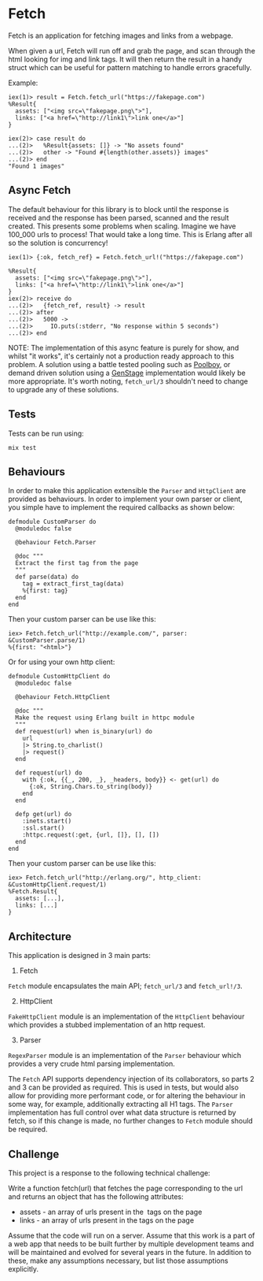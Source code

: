# Fetch

Fetch is an application for fetching images and links from a webpage.

When given a url, Fetch will run off and grab the page, and scan through the
html looking for img and link tags. It will then return the result in a handy
struct which can be useful for pattern matching to handle errors gracefully.

Example:

```
iex(1)> result = Fetch.fetch_url("https://fakepage.com")
%Result{
  assets: ["<img src=\"fakepage.png\">"],
  links: ["<a href=\"http://link1\">link one</a>"]
}

iex(2)> case result do
...(2)>   %Result{assets: []} -> "No assets found"
...(2)>   other -> "Found #{length(other.assets)} images"
...(2)> end
"Found 1 images"
```

## Async Fetch

The default behaviour for this library is to block until the response is
received and the response has been parsed, scanned and the result created.
This presents some problems when scaling. Imagine we have 100_000 urls to
process! That would take a long time. This is Erlang after all so the solution
is concurrency!

```
iex(1)> {:ok, fetch_ref} = Fetch.fetch_url!("https://fakepage.com")

%Result{
  assets: ["<img src=\"fakepage.png\">"],
  links: ["<a href=\"http://link1\">link one</a>"]
}
iex(2)> receive do
...(2)>   {fetch_ref, result} -> result
...(2)> after
...(2)>   5000 ->
...(2)>     IO.puts(:stderr, "No response within 5 seconds")
...(2)> end
```

NOTE: The implementation of this async feature is purely for show, and whilst
"it works", it's certainly not a production ready approach to this problem. A
solution using a battle tested pooling such as
[Poolboy](https://github.com/devinus/poolboy), or demand driven solution using a
[GenStage](https://github.com/elixir-lang/gen_stage) implementation would likely
be more appropriate. It's worth noting, `fetch_url/3` shouldn't need to change
to upgrade any of these solutions.


## Tests

Tests can be run using:

```
mix test
```

## Behaviours

In order to make this application extensible the `Parser` and `HttpClient` are
provided as behaviours. In order to implement your own parser or client, you
simple have to implement the required callbacks as shown below:

```
defmodule CustomParser do
  @moduledoc false

  @behaviour Fetch.Parser

  @doc """
  Extract the first tag from the page
  """
  def parse(data) do
    tag = extract_first_tag(data)
    %{first: tag}
  end
end
```

Then your custom parser can be use like this:

```
iex> Fetch.fetch_url("http://example.com/", parser: &CustomParser.parse/1)
%{first: "<html>"}
```

Or for using your own http client:

```
defmodule CustomHttpClient do
  @moduledoc false

  @behaviour Fetch.HttpClient

  @doc """
  Make the request using Erlang built in httpc module
  """
  def request(url) when is_binary(url) do
    url
    |> String.to_charlist()
    |> request()
  end

  def request(url) do
    with {:ok, {{_, 200, _}, _headers, body}} <- get(url) do
      {:ok, String.Chars.to_string(body)}
    end
  end

  defp get(url) do
    :inets.start()
    :ssl.start()
    :httpc.request(:get, {url, []}, [], [])
  end
end
```

Then your custom parser can be use like this:

```
iex> Fetch.fetch_url("http://erlang.org/", http_client: &CustomHttpClient.request/1)
%Fetch.Result{
  assets: [...],
  links: [...]
}
```


## Architecture

This application is designed in 3 main parts:

1. Fetch

`Fetch` module encapsulates the main API; `fetch_url/3` and `fetch_url!/3`.

2. HttpClient

`FakeHttpClient` module is an implementation of the `HttpClient` behaviour which
provides a stubbed implementation of an http request.

3. Parser

`RegexParser` module is an implementation of the `Parser` behaviour which
provides a very crude html parsing implementation.

The `Fetch` API supports dependency injection of its collaborators, so parts 2
and 3 can be provided as required. This is used in tests, but would also allow
for providing more performant code, or for altering the behaviour in some way,
for example, additionally extracting all H1 tags. The `Parser` implementation
has full control over what data structure is returned by fetch, so if this
change is made, no further changes to `Fetch` module should be required.

## Challenge

This project is a response to the following technical challenge:

Write a function fetch(url) that fetches the page corresponding to the url and
returns an object that has the following attributes:                                     

- assets - an array of urls present in the <img> tags on the page
- links - an array of urls present in the <a> tags on the page

Assume that the code will run on a server. Assume that this work is a part of a
web app that needs to be built further by multiple development teams and will be
maintained and evolved for several years in the future. In addition to these,
make any assumptions necessary, but list those assumptions explicitly.
